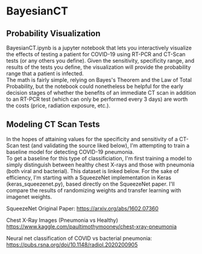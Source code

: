 # BayesianCT

## Probability Visualization
BayesianCT.ipynb is a jupyter notebook that lets you interactively visualize the effects of testing a patient for COVID-19 using RT-PCR and CT-Scan tests (or any others you define). Given the sensitivity, specificity range, and results of the tests you define, the visualization will provide the probability range that a patient is infected.  
The math is fairly simple, relying on Bayes's Theorem and the Law of Total Probability, but the notebook could nonetheless be helpful for the early decision stages of whether the benefits of an immediate CT scan in addition to an RT-PCR test (which can only be performed every 3 days) are worth the costs (price, radiation exposure, etc.).

## Modeling CT Scan Tests
In the hopes of attaining values for the specificity and sensitivity of a CT-Scan test (and validating the source liked below), I'm attempting to train a baseline model for detecting COVID-19 pneumonia.  
To get a baseline for this type of classificiation, I'm first training a model to simply distinguish between healthy chest X-rays and those with pneumonia (both viral and bacterial). This dataset is linked below.
For the sake of efficiency, I'm starting with a SqueezeNet implementation in Keras (keras_squeezenet.py), based directly on the SqueezeNet paper. I'll compare the results of randomizing weights and transfer learning with imagenet weights.

SqueezeNet Original Paper:
https://arxiv.org/abs/1602.07360

Chest X-Ray Images (Pneumonia vs Healthy)
https://www.kaggle.com/paultimothymooney/chest-xray-pneumonia

Neural net classification of COVID vs bacterial pneumonia:
https://pubs.rsna.org/doi/10.1148/radiol.2020200905
